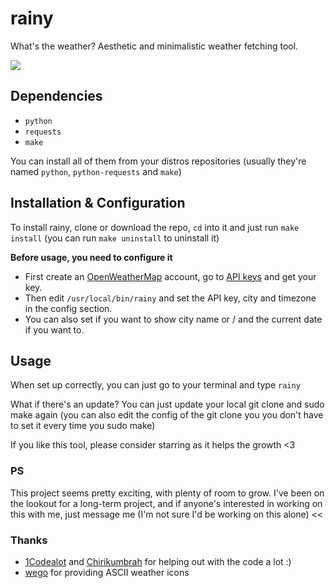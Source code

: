 # rainy
What's the weather? Aesthetic and minimalistic weather fetching tool.

<img src="assets/preview.png">

## Dependencies
* ```python```
* ```requests```
* ```make```

You can install all of them from your distros repositories (usually they're named ```python```, ```python-requests``` and ```make```)

## Installation & Configuration
To install rainy, clone or download the repo, ```cd``` into it and just run ```make install``` (you can run ```make uninstall``` to uninstall it)

**Before usage, you need to configure it**

* First create an [OpenWeatherMap](https://home.openweathermap.org/users/sign_up) account, go to [API keys](https://home.openweathermap.org/api_keys) and get your key.
* Then edit ```/usr/local/bin/rainy``` and set the API key, city and timezone in the config section.
* You can also set if you want to show city name or / and the current date if you want to.

## Usage
When set up correctly, you can just go to your terminal and type ```rainy```

What if there's an update? You can just update your local git clone and sudo make again (you can also edit the config of the git clone you you don't have to set it every time you sudo make)

If you like this tool, please consider starring as it helps the growth <3

### PS
This project seems pretty exciting, with plenty of room to grow. I've been on the lookout for a long-term project, and if anyone's interested in working on this with me, just message me (I'm not sure I'd be working on this alone) <<

### Thanks
* [1Codealot](https://github.com/1Codealot) and [Chirikumbrah](https://github.com/Chirikumbrah) for helping out with the code a lot :)
* [wego](https://github.com/schachmat/wego) for providing ASCII weather icons